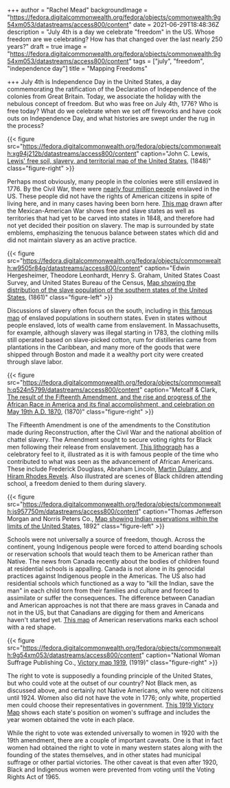 +++
author = "Rachel Mead"
backgroundImage = "https://fedora.digitalcommonwealth.org/fedora/objects/commonwealth:9g54xm053/datastreams/access800/content"
date = 2021-06-29T18:48:36Z
description = "July 4th is a day we celebrate \"freedom\" in the US. Whose freedom are we celebrating? How has that changed over the last nearly 250 years?"
draft = true
image = "https://fedora.digitalcommonwealth.org/fedora/objects/commonwealth:9g54xm053/datastreams/access800/content"
tags = ["july", "freedom", "independence day"]
title = "Mapping Freedoms"

+++
July 4th is Independence Day in the United States, a day commemorating the ratification of the Declaration of Independence of the colonies from Great Britain. Today, we associate the holiday with the nebulous concept of freedom. But who was free on July 4th, 1776? Who is free today? What do we celebrate when we set off fireworks and have cook outs on Independence Day, and what histories are swept under the rug in the process?

{{< figure src="https://fedora.digitalcommonwealth.org/fedora/objects/commonwealth:xg94j212b/datastreams/access800/content" caption="John C. Lewis, [Lewis' free soil, slavery, and territorial map of the United States](https://collections.leventhalmap.org/search/commonwealth:xg94j2112), (1848)" class="figure-right" >}}

Perhaps most obviously, many people in the colonies were still enslaved in 1776. By the Civil War, there were [nearly four million people](https://thomaslegioncherokee.tripod.com/distributionofslavesinunitedstateshistory.html) enslaved in the US. These people did not have the rights of American citizens in spite of living here, and in many cases having been born here. [This map](https://collections.leventhalmap.org/search/commonwealth:xg94j2112) drawn after the Mexican-American War shows free and slave states as well as territories that had yet to be carved into states in 1848, and therefore had not yet decided their position on slavery. The map is surrounded by state emblems, emphasizing the tenuous balance between states which did and did not maintain slavery as an active practice.

{{< figure src="https://fedora.digitalcommonwealth.org/fedora/objects/commonwealth:w9505r84g/datastreams/access800/content" caption="Edwin Hergesheimer, Theodore Leonhardt, Henry S. Graham, United States Coast Survey, and United States Bureau of the Census, [Map showing the distribution of the slave population of the southern states of the United States](https://collections.leventhalmap.org/search/commonwealth:w9505r836), (1861)" class="figure-left" >}}

Discussions of slavery often focus on the south, including in [this famous map](https://collections.leventhalmap.org/search/commonwealth:w9505r836) of enslaved populations in southern states. Even in states without people enslaved, lots of wealth came from enslavement. In Massachusetts, for example, although slavery was illegal starting in 1783, the clothing mills still operated based on slave-picked cotton, rum for distilleries came from plantations in the Caribbean, and many more of the goods that were shipped through Boston and made it a wealthy port city were created through slave labor.

{{< figure src="https://fedora.digitalcommonwealth.org/fedora/objects/commonwealth:q524n5799/datastreams/access800/content" caption="Metcalf & Clark, [The result of the Fifteenth Amendment, and the rise and progress of the African Race in America and its final accomplishment, and celebration on May 19th A.D. 1870](https://collections.leventhalmap.org/search/commonwealth:q524n5781), (1870)" class="figure-right" >}}

The Fifteenth Amendment is one of the amendments to the Constitution made during Reconstruction, after the Civil War and the national abolition of chattel slavery. The Amendment sought to secure voting rights for Black men following their release from enslavement. [This lithograph](https://collections.leventhalmap.org/search/commonwealth:q524n5781) has a celebratory feel to it, illustrated as it is with famous people of the time who contributed to what was seen as the advancement of African Americans. These include Frederick Douglass, Abraham Lincoln, [Martin Dulany, and Hiram Rhodes Revels](https://americanhistory.si.edu/brown/pdf/Unit1/2.Teacher.15th%20Amendment%20Print.pdf). Also illustrated are scenes of Black children attending school, a freedom denied to them during slavery.

{{< figure src="https://fedora.digitalcommonwealth.org/fedora/objects/commonwealth:js957750m/datastreams/access800/content" caption="Thomas Jefferson Morgan and Norris Peters Co., [Map showing Indian reservations within the limits of the United States](https://collections.leventhalmap.org/search/commonwealth:js957749v), 1892" class="figure-left" >}}

Schools were not universally a source of freedom, though. Across the continent, young Indigenous people were forced to attend boarding schools or reservation schools that would teach them to be American rather than Native. The news from Canada recently about the bodies of children found at residential schools is appalling. Canada is not alone in its genocidal practices against Indigenous people in the Americas. The US also had residential schools which functioned as a way to "kill the Indian, save the man" in each child torn from their families and culture and forced to assimilate or suffer the consequences. The difference between Canadian and American approaches is not that there are mass graves in Canada and not in the US, but that Canadians are digging for them and Americans haven't started yet. [This map](https://collections.leventhalmap.org/search/commonwealth:js957749v) of American reservations marks each school with a red shape.

{{< figure src="https://fedora.digitalcommonwealth.org/fedora/objects/commonwealth:9g54xm053/datastreams/access800/content" caption="National Woman Suffrage Publishing Co., [Victory map 1919](https://collections.leventhalmap.org/search/commonwealth:9g54xm04t), (1919)" class="figure-right" >}}

The right to vote is supposedly a founding principle of the United States, but who could vote at the outset of our country? Not Black men, as discussed above, and certainly not Native Americans, who were not citizens until 1924. Women also did not have the vote in 1776; only white, propertied men could choose their representatives in government. [This 1919 Victory Map](https://collections.leventhalmap.org/search/commonwealth:9g54xm04t) shows each state's position on women's suffrage and includes the year women obtained the vote in each place. 

While the right to vote was extended universally to women in 1920 with the 19th amendment, there are a couple of important caveats. One is that in fact women had obtained the right to vote in many western states along with the founding of the states themselves, and in other states had municipal suffrage or other partial victories. The other caveat is that even after 1920, Black and Indigenous women were prevented from voting until the Voting Rights Act of 1965.